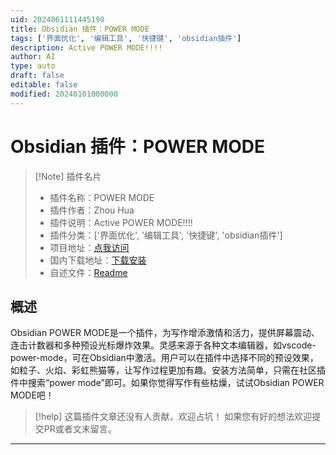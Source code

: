```yaml
---
uid: 2024061111445190
title: Obsidian 插件：POWER MODE
tags: ['界面优化', '编辑工具', '快捷键', 'obsidian插件']
description: Active POWER MODE!!!!
author: AI
type: auto
draft: false
editable: false
modified: 20240101000000
---
```


# Obsidian 插件：POWER MODE

> [!Note] 插件名片
> - 插件名称：POWER MODE
> - 插件作者：Zhou Hua
> - 插件说明：Active POWER MODE!!!!
> - 插件分类：['界面优化', '编辑工具', '快捷键', 'obsidian插件']
> - 项目地址：[点我访问](https://github.com/zhouhua/obsidian-power-mode)
> - 国内下载地址：[下载安装](https://pkmer.cn/products/plugin/pluginMarket/?power-mode)
> - 自述文件：[Readme](https://ghproxy.net/https://raw.githubusercontent.com/zhouhua/obsidian-power-mode/master/README.md)



## 概述

Obsidian POWER MODE是一个插件，为写作增添激情和活力，提供屏幕震动、连击计数器和多种预设光标爆炸效果。灵感来源于各种文本编辑器，如vscode-power-mode，可在Obsidian中激活。用户可以在插件中选择不同的预设效果，如粒子、火焰、彩虹熊猫等，让写作过程更加有趣。安装方法简单，只需在社区插件中搜索“power mode”即可。如果你觉得写作有些枯燥，试试Obsidian POWER MODE吧！


> [!help] 
> 这篇插件文章还没有人贡献，欢迎占坑！
> 如果您有好的想法欢迎提交PR或者文末留言。
> 

---



